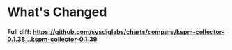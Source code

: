 # What's Changed


#### Full diff: https://github.com/sysdiglabs/charts/compare/kspm-collector-0.1.38...kspm-collector-0.1.39
